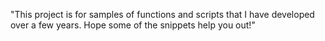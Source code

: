"This project is for samples of functions and scripts that I have developed over a few years. Hope some of the snippets help you out!" 
